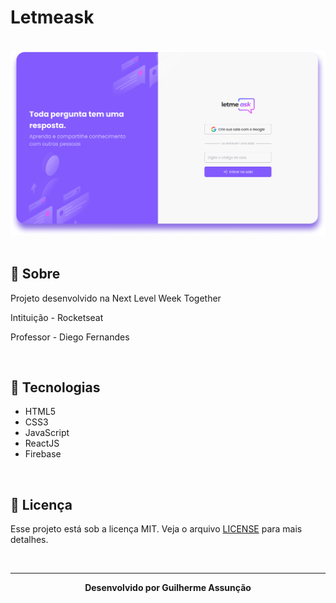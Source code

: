 # Letmeask

<br>

<div align="center">
  <img src="figma/Home.png" alt="Letmeask">
</div>

<br>

## :bookmark_tabs: Sobre

Projeto desenvolvido na Next Level Week Together

Intituição - Rocketseat

Professor - Diego Fernandes

<br>

## :rocket: Tecnologias

-   HTML5
-   CSS3
-   JavaScript
-   ReactJS
-   Firebase

<br>

## :green_book: Licença

Esse projeto está sob a licença MIT. Veja o arquivo [LICENSE](LICENSE) para mais detalhes.

<br>

---

<div align="center">
    <b>Desenvolvido por Guilherme Assunção</b>
</div>
